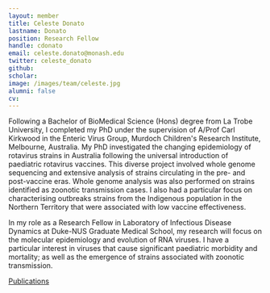 ```yaml
---
layout: member
title: Celeste Donato
lastname: Donato
position: Research Fellow
handle: cdonato
email: celeste.donato@monash.edu
twitter: celeste_donato
github:
scholar:
image: /images/team/celeste.jpg
alumni: false
cv:
---
```


Following a Bachelor of BioMedical Science (Hons) degree from La Trobe University, I completed my PhD under the supervision of A/Prof Carl Kirkwood in the Enteric Virus Group, Murdoch Children's Research Institute, Melbourne, Australia. My PhD investigated the changing epidemiology of rotavirus strains in Australia following the universal introduction of paediatric rotavirus vaccines. This diverse project involved whole genome sequencing and extensive analysis of strains circulating in the pre- and post-vaccine eras. Whole genome analysis was also performed on strains identified as zoonotic transmission cases. I also had a particular focus on characterising outbreaks strains from the Indigenous population in the Northern Territory that were associated with low vaccine effectiveness.

In my role as a Research Fellow in Laboratory of Infectious Disease Dynamics at Duke-NUS Graduate Medical School, my research will focus on the molecular epidemiology and evolution of RNA viruses. I have a particular interest in viruses that cause significant paediatric morbidity and mortality; as well as the emergence of strains associated with zoonotic transmission.  

[Publications](http://www.ncbi.nlm.nih.gov/pubmed/?term=Donato+Celeste%5Bau%5D)
